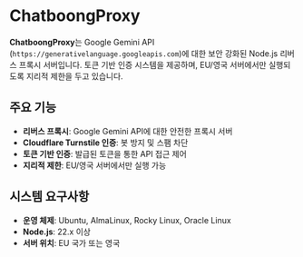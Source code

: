 # ChatboongProxy

**ChatboongProxy**는 Google Gemini API (`https://generativelanguage.googleapis.com`)에 대한 보안 강화된 Node.js 리버스 프록시 서버입니다. 토큰 기반 인증 시스템을 제공하며, EU/영국 서버에서만 실행되도록 지리적 제한을 두고 있습니다.

## 주요 기능

- **리버스 프록시**: Google Gemini API에 대한 안전한 프록시 서버
- **Cloudflare Turnstile 인증**: 봇 방지 및 스팸 차단
- **토큰 기반 인증**: 발급된 토큰을 통한 API 접근 제어
- **지리적 제한**: EU/영국 서버에서만 실행 가능

## 시스템 요구사항

- **운영 체제**: Ubuntu, AlmaLinux, Rocky Linux, Oracle Linux
- **Node.js**: 22.x 이상
- **서버 위치**: EU 국가 또는 영국
